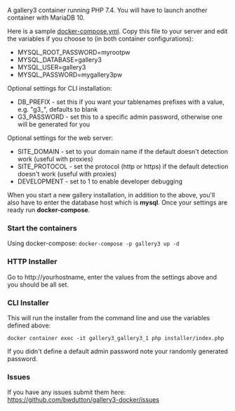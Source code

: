 A gallery3 container running PHP 7.4. You will have to launch another container with MariaDB 10.

Here is a sample [docker-compose.yml](https://github.com/bwdutton/gallery3-docker/blob/master/docker-compose.yml). Copy this file to your server and edit the variables if you choose to (in both container configurations):
* MYSQL_ROOT_PASSWORD=myrootpw
* MYSQL_DATABASE=gallery3
* MYSQL_USER=gallery3
* MYSQL_PASSWORD=mygallery3pw

Optional settings for CLI installation:
* DB_PREFIX - set this if you want your tablenames prefixes with a value, e.g. "g3_", defaults to blank
* G3_PASSWORD - set this to a specific admin password, otherwise one will be generated for you

Optional settings for the web server:
* SITE_DOMAIN - set to your domain name if the default doesn't detection work (useful with proxies)
* SITE_PROTOCOL - set the protocol (http or https) if the default detection doesn't work (useful with proxies)
* DEVELOPMENT - set to 1 to enable developer debugging

When you start a new gallery installation, in addition to the above, you'll also have to enter the database host which is **mysql**. Once your settings are ready run __docker-compose__.

### Start the containers

Using docker-compose: `docker-compose -p gallery3 up -d`

### HTTP Installer

Go to http://yourhostname, enter the values from the settings above and you should be all set.

### CLI Installer

This will run the installer from the command line and use the variables defined above:

`docker container exec -it gallery3_gallery3_1 php installer/index.php`

If you didn't define a default admin password note your randomly generated password.

### Issues

If you have any issues submit them here: https://github.com/bwdutton/gallery3-docker/issues

